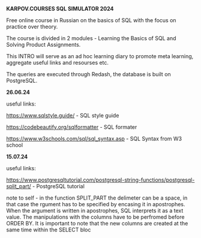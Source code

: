 **KARPOV.COURSES SQL SIMULATOR 2024**

Free online course in Russian on the basics of SQL with the focus on practice over theory.

The course is divided in 2 modules - Learning the Basics of SQL and Solving Product Assignments.

This INTRO will serve as an ad hoc learning diary to promote meta learning, aggregate useful links and resourses etc.

The queries are executed through Redash, the database is built on PostgreSQL.

**26.06.24**

useful links: 

https://www.sqlstyle.guide/ - SQL style guide

https://codebeautify.org/sqlformatter - SQL formater

https://www.w3schools.com/sql/sql_syntax.asp - SQL Syntax from W3 school

**15.07.24**

useful links:

https://www.postgresqltutorial.com/postgresql-string-functions/postgresql-split_part/ - PostgreSQL tutorial

note to self - in the function SPLIT_PART the delimeter can be a space, in that case the rgument has to be specified by encasing it in apostrophes.
When the argument is written in apostrophes, SQL interprets it as a text value.
The manipulations with the columns have to be perfromed before ORDER BY.
It is important to note that the new columns are created at the same time within the SELECT bloc
